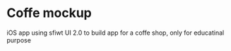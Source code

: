 # Coffe mockup


iOS app using sfiwt UI 2.0 to build app for a coffe shop, only for educatinal purpose


